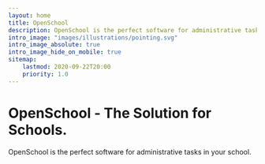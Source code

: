 ```yaml
---
layout: home
title: OpenSchool
description: OpenSchool is the perfect software for administrative tasks in your school.
intro_image: "images/illustrations/pointing.svg"
intro_image_absolute: true
intro_image_hide_on_mobile: true
sitemap:
    lastmod: 2020-09-22T20:00
    priority: 1.0
---
```


# OpenSchool - The Solution for Schools.
OpenSchool is the perfect software for administrative tasks in your school.
